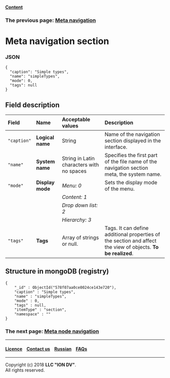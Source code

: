 #### [Content](/docs/en/index.md)

### The previous page: [Meta navigation](/docs/en/2_system_description/metadata_structure/meta_navigation/meta_navigation.md)

# Meta navigation section

### JSON

```
{
  "caption": "Simple types",
  "name": "simpleTypes",
  "mode": 0,
  "tags": null
}

```
## Field description

| Field        | Name  | Acceptable values                                                                                                                                                                              | Description                                                                                                 |
|:------------|:----------------------|:-------------------------------------------------------------------------------------------------------------------------------------------------------------------------------------------------|:---------------------------------------------------------------------------------------------------------|
|`"caption"`      | **Logical name**    | String                        | Name of the navigation section displayed in the interface.                    
| `"name"`        | **System name**     | String in Latin characters with no spaces| Specifies the first part of the file name of the navigation section meta, the system name.  
| `"mode"`        | **Display mode**    | _Menu: 0_                     | Sets the display mode of the menu.    
|                 |                     | _Content: 1_               |                                  
|                 |                     | _Drop down list: 2_       |                                  
|                 |                     | _Hierarchy: 3_                 |                                  
| `"tags"`        | **Tags**            | Array of strings or null.       | Tags. It can define additional properties of the section and affect the view of objects. **To be realized**. 

## Structure in mongoDB (registry)
```
{
    "_id" : ObjectId("578f07aa0ce0024ce143e720"),
    "caption" : "Simple types",
    "name" : "simpleTypes",
    "mode" : 0,
    "tags" : null,
    "itemType" : "section",
    "namespace" : ""
}
```

### The next page: [Meta node navigation](/docs/en/2_system_description/metadata_structure/meta_navigation/navigation_nodes.md)

--------------------------------------------------------------------------  


 #### [Licence](/LICENSE) &ensp;  [Contact us](https://iondv.com) &ensp;  [Russian](/docs/ru/2_system_description/metadata_structure/meta_navigation/navigation_section.md)   &ensp; [FAQs](/faqs.md)   <div><img src="https://mc.iondv.com/watch/local/docs/framework" style="position:absolute; left:-9999px;" height=1 width=1 alt="iondv metrics"></div>       



--------------------------------------------------------------------------  

Copyright (c) 2018 **LLC "ION DV"**.  
All rights reserved. 
